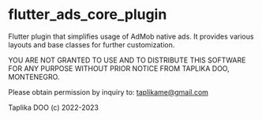 # flutter_ads_core_plugin

Flutter plugin that simplifies usage of AdMob native ads. 
It provides various layouts and base classes for further customization.

YOU ARE NOT GRANTED TO USE AND TO DISTRIBUTE THIS SOFTWARE 
FOR ANY PURPOSE WITHOUT PRIOR NOTICE FROM TAPLIKA DOO, MONTENEGRO.

Please obtain permission by inquiry to: taplikame@gmail.com

Taplika DOO (c) 2022-2023

